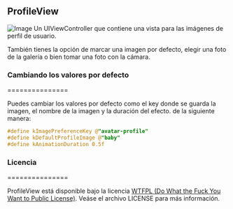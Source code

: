 ## ProfileView

![Image](http://cl.ly/image/171J0k100n2v/Mockup.jpg)
Un UIViewController que contiene una vista para las imágenes de perfil de usuario.

También tienes la opción de marcar una imagen por defecto, elegir una foto de la galería o bien tomar una foto con la cámara.

### Cambiando los valores por defecto
===============

Puedes cambiar los valores por defecto como el key donde se guarda la imagen, el nombre de la imagen y la duración del efecto. de la siguiente manera:

``` objective-c
#define kImagePreferenceKey @"avatar-profile"
#define kDefaultProfileImage @"baby"
#define kAnimationDuration 0.5f
```

### Licencia
===============

ProfileView está disponible bajo la licencia [WTFPL (Do What the Fuck You Want to Public License)](http://www.wtfpl.net/about/). Veáse el archivo LICENSE para más información.
